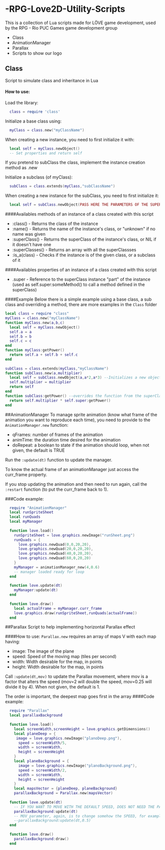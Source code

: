 # -RPG-Love2D-Utility-Scripts
This is a collection of Lua scripts made for LÖVE game development, used by the RPG - Rio PUC Games game development group
* Class
* AnimationManager
* Parallax
* Scripts to show our logo

## Class
Script to simulate class and inheritance in Lua
#### How to use:
Load the library:
```Lua
  class = require 'class'
```
Initialize a base class using:
```Lua
  myClass = class.new("myClassName")
```
When creating a new instance, you need to first initialize it with:
```Lua
  local self = myClass.newObject()
  -- Set properties and return self
```
If you pretend to subClass the class, implement the instance creation method as .new

Initialize a subclass (of myClass):
```Lua
  subClass = class.extends(myClass,"subClassName")
```
When creating a new instance for the subClass, you need to first initialize it:
```Lua
  local self = subClass.newObject(PASS HERE THE PARAMETERS OF THE SUPERCLASS.NEW) --The script calls myClass.new with these
```
####Availables methods of an instance of a class created with this script
*  :class() - Returns the class of the instance
*  :name() - Returns the name of the instance's class, or "unknown" if no name was given
*  :superClass() - Returns the superClass of the instance's class, or NIL if it doesn't have one
*  :superClasses() - Returns an array with all the superClassses
*  :is_a(class) - Checks if the instance is of the given class, or a subclass of it

####Availables properties of an instance of a class created with this script
*  .super - Reference to the superClass instance "part" of the instance (used as self.super:someMethod() to call a method defined in the superClass)
  
####Example
Below there is a simple example using a base class, a sub class and overriding a method, there are more examples in the `Class` folder
```Lua
local class = require "class"
myClass = class.new("myClassName")
function myClass.new(a,b,c)
  local self = myClass.newObject()
  self.a = a
  self.b = b
  self.c = c
end
function myClass:getPower()
  return self.a + self.b + self.c
end
 
subClass = class.extends(myClass,"myClassName")
function subClass.new(a,multiplier)
  local self = subClass.newObject(a,a*2,a*3) --Initializes a new object using the .new from the superClass (myClass)
  self.multiplier = multiplier
  return self
end
function subClass:getPower() --overrides the function from the superClass (myClass)
  return self.multiplier * self.super:getPower()
end
```

##AnimationManager
To manage sprite animation (know what frame of the animation you want to reproduce each time), you need to provide to the `AnimationManager.new` function:
* qFrames: number of frames of the animation
* animTime: the duration time desired for the animation
* doRepeat: a boolean to state if the animation should loop, when not given, the default is TRUE
  
Run the `:update(dt)` function to update the manager.
  
To know the actual frame of an animationManager just access the curr_frame property.
  
If you stop updating the animation and then need to run again, call the `:restart` function (to put the curr_frame back to 1).
  
###Code example:
```Lua
  require "AnimationManager"
  local runSpriteSheet
  local runQuads
  local myManager
  
  function love.load()
    runSpriteSheet = love.graphics.newImage("runSheet.png")
    runQuads = {
      love.graphics.newQuad(0,0,20,20),
      love.graphics.newQuad(20,0,20,20),
      love.graphics.newQuad(40,0,20,20),
      love.graphics.newQuad(60,0,20,20)
    }
    myManager = animationManager_new(4,0.6)
    -- manager loaded ready for loop
  end
  
  function love.update(dt)
    myManager:update(dt)
  end
  
  function love.draw()
    local actualFrame = myManager.curr_frame
    love.graphics.draw(runSpriteSheet,runQuads[actualFrame])
  end
```

##Parallax
Script to help implementing horizontal Parallax effect

####How to use:
`Parallax.new` requires an array of maps V with each map having:
  - image: The image of the plane
  - speed: Speed of the moving map (tiles per second)
  - width: Width desirable for the map, in points
  - height: Width desirable for the map, in points

Call `:update(dt,mov)` to update the Parallax movement, where mov is a factor that alters the speed (mov=2 will double the speed, mov=0.25 will divide it by 4). When not given, the default is 1.

The order is important, the deepest map goes first in the array
####Code example:
```Lua
  require "Parallax"
  local parallaxBackground
  
  function love.load()
    local screenWidth,screenHeight = love.graphics.getDimensions()
    local planeDeep = {
     image = love.graphics.newImage("planoDeep.png"),
      speed = screenWidth/5,
      width = screenWidth,
      height = screenHeight
    }
    local planeBackground = {
      image = love.graphics.newImage("planoBackground.png"),
      speed = screenWidth/2,
      width = screenWidth,
      height = screenHeight
    }
    local mapsVector = {planeDeep, planeBackground}
    parallaxBackground = Parallax.new(mapsVector)
  
  function love.update(dt)
    -- IF YOU WANT TO MOVE WITH THE DEFAULT SPEED, DOES NOT NEED THE PARAMETER mov
    parallaxBackground:update(dt)
    -- MOV parameter, again, is to change somehow the SPEED, for example, make the parallax move 50% slower -> mov = 0.5
    --parallaxBackground:update(dt,0.5)
  end
  
  function love.draw()
    parallaxBackground:draw()
  end
  ```
